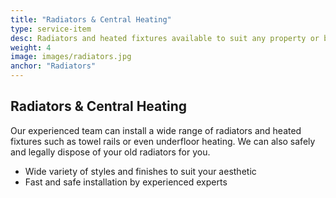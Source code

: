 ```yaml
---
title: "Radiators & Central Heating"
type: service-item
desc: Radiators and heated fixtures available to suit any property or budget.
weight: 4
image: images/radiators.jpg
anchor: "Radiators"
---
```

## Radiators & Central Heating

Our experienced team can install a wide range of radiators and heated fixtures such as towel rails or even underfloor heating. We can also safely and legally dispose of your old radiators for you.

* Wide variety of styles and finishes to suit your aesthetic
* Fast and safe installation by experienced experts
